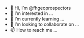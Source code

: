 - 👋 Hi, I’m @fhgeoprospectors
- 👀 I’m interested in ...
- 🌱 I’m currently learning ...
- 💞️ I’m looking to collaborate on ...
- 📫 How to reach me ...

<!---
fhgeoprospectors/fhgeoprospectors is a ✨ special ✨ repository because its `README.md` (this file) appears on your GitHub profile.
You can click the Preview link to take a look at your changes.
--->
